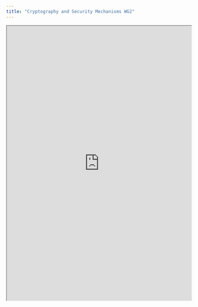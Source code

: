 ```yaml
---
title: "Cryptography and Security Mechanisms WG2"
---
```



<iframe height="750" width="100%" src="https://ewelton.github.io/ktest/wiki.html#Cryptography%20and%20Security%20Mechanisms%20WG2"></iframe>
